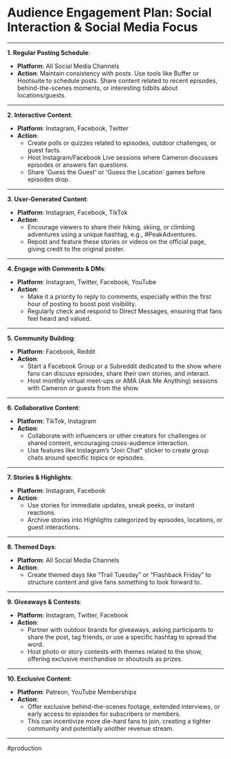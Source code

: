 #  **Audience Engagement Plan: Social Interaction & Social Media Focus**

---

**1. Regular Posting Schedule**:
- **Platform**: All Social Media Channels
- **Action**: Maintain consistency with posts. Use tools like Buffer or Hootsuite to schedule posts. Share content related to recent episodes, behind-the-scenes moments, or interesting tidbits about locations/guests.

---

**2. Interactive Content**:
- **Platform**: Instagram, Facebook, Twitter
- **Action**: 
  - Create polls or quizzes related to episodes, outdoor challenges, or guest facts.
  - Host Instagram/Facebook Live sessions where Cameron discusses episodes or answers fan questions.
  - Share 'Guess the Guest' or 'Guess the Location' games before episodes drop.

---

**3. User-Generated Content**:
- **Platform**: Instagram, Facebook, TikTok
- **Action**:
  - Encourage viewers to share their hiking, skiing, or climbing adventures using a unique hashtag, e.g., #PeakAdventures.
  - Repost and feature these stories or videos on the official page, giving credit to the original poster.

---

**4. Engage with Comments & DMs**:
- **Platform**: Instagram, Twitter, Facebook, YouTube
- **Action**:
  - Make it a priority to reply to comments, especially within the first hour of posting to boost post visibility.
  - Regularly check and respond to Direct Messages, ensuring that fans feel heard and valued.

---

**5. Community Building**:
- **Platform**: Facebook, Reddit
- **Action**: 
  - Start a Facebook Group or a Subreddit dedicated to the show where fans can discuss episodes, share their own stories, and interact.
  - Host monthly virtual meet-ups or AMA (Ask Me Anything) sessions with Cameron or guests from the show.

---

**6. Collaborative Content**:
- **Platform**: TikTok, Instagram
- **Action**: 
  - Collaborate with influencers or other creators for challenges or shared content, encouraging cross-audience interaction.
  - Use features like Instagram’s "Join Chat" sticker to create group chats around specific topics or episodes.

---

**7. Stories & Highlights**:
- **Platform**: Instagram, Facebook
- **Action**:
  - Use stories for immediate updates, sneak peeks, or instant reactions.
  - Archive stories into Highlights categorized by episodes, locations, or guest interactions.

---

**8. Themed Days**:
- **Platform**: All Social Media Channels
- **Action**:
  - Create themed days like “Trail Tuesday” or “Flashback Friday” to structure content and give fans something to look forward to.

---

**9. Giveaways & Contests**:
- **Platform**: Instagram, Twitter, Facebook
- **Action**:
  - Partner with outdoor brands for giveaways, asking participants to share the post, tag friends, or use a specific hashtag to spread the word.
  - Host photo or story contests with themes related to the show, offering exclusive merchandise or shoutouts as prizes.

---

**10. Exclusive Content**:
- **Platform**: Patreon, YouTube Memberships
- **Action**:
  - Offer exclusive behind-the-scenes footage, extended interviews, or early access to episodes for subscribers or members.
  - This can incentivize more die-hard fans to join, creating a tighter community and potentially another revenue stream.

---

#production